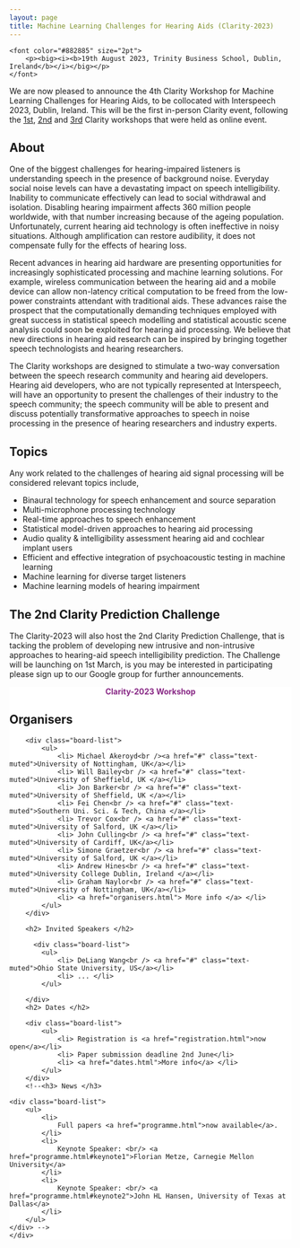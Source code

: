 ```yaml
---
layout: page
title: Machine Learning Challenges for Hearing Aids (Clarity-2023)
---
```


<div class="row">

<div class="col-md-9">

    <font color="#882885" size="2pt">
        <p><big><i><b>19th August 2023, Trinity Business School, Dublin, Ireland</b></i></big></p>
    </font>

<!--<a href="https://us02web.zoom.us/webinar/register/WN_pvhHQdLLToOIcpLbciPyXg" target="_blank">
      <button class="btn btn-primary">Click here to register me for the Clarity 2023 Workshop!</button>
    </a> -->

We are now pleased to announce the 4th Clarity Workshop for Machine Learning Challenges for Hearing Aids, to be collocated with Interspeech 2023, Dublin, Ireland. This will be the first in-person Clarity event, following the <a href="https://claritychallenge.org/clarity2021-workshop/">1st</a>, <a href="https://claritychallenge.org/clarity2021-workshop/">2nd</a> and <a href="https://claritychallenge.org/clarity2021-workshop/">3rd</a> Clarity workshops that were held as online event.

<h2>About</h2>

<p>One of the biggest challenges for hearing-impaired listeners is understanding speech in the presence of background noise. Everyday social noise levels can have a devastating impact on speech intelligibility. Inability to communicate effectively can lead to social withdrawal and isolation. Disabling hearing impairment affects 360 million people worldwide, with that number increasing because of the ageing population. Unfortunately, current hearing aid technology is often ineffective in noisy situations. Although amplification can restore audibility, it does not compensate fully for the effects of hearing loss.</p>

<p>Recent advances in hearing aid hardware are presenting opportunities for increasingly sophisticated processing and machine learning solutions. For example, wireless communication between the hearing aid and a mobile device can allow non-latency critical computation to be freed from the low-power constraints attendant with traditional aids. These advances raise the prospect that the computationally demanding techniques employed with great success in statistical speech modelling and statistical acoustic scene analysis could soon be exploited for hearing aid processing. We believe that new directions in hearing aid research can be inspired by bringing together speech technologists and hearing researchers.</p>

<p>The Clarity workshops are designed to stimulate a two-way conversation between the speech research community and hearing aid developers. Hearing aid developers, who are not typically represented at Interspeech, will have an opportunity to present the challenges of their industry to the speech community; the speech community will be able to present and discuss potentially transformative approaches to speech in noise processing in the presence of hearing researchers and industry experts.</p>

<h2>Topics</h2>

<p>Any work related to the challenges of hearing aid signal processing will be considered relevant topics include,</p>

<ul>
<li>Binaural technology for speech enhancement and source separation</li>
<li>Multi-microphone processing technology</li>
<li>Real-time approaches to speech enhancement</li>
<li>Statistical model-driven approaches to hearing aid processing</li>
<li>Audio quality & intelligibility assessment hearing aid and cochlear implant users</li>
<li>Efficient and effective integration of psychoacoustic testing in machine learning</li>
<li>Machine learning for diverse target listeners</li>
<li>Machine learning models of hearing impairment</li>
</ul>

<h2>The 2nd Clarity Prediction Challenge</h2>

<p>
The Clarity-2023 will also host the 2nd Clarity Prediction Challenge, that is tacking the problem of developing new intrusive and non-intrusive approaches to hearing-aid speech intelligibility prediction. The Challenge will be launching on 1st March, is you may be interested in participating please sign up to our Google group for further announcements.
</p>

</div>

<div class="col-md-3" style="background:#FFF; margin:0px 0px 0px 0px">
    <div class="box">
        <center>
            <font color="#882885"><b>Clarity-2023 Workshop</b></font>
        </center>
        <!-- <center><i>Virtual Workshop</i></center> -->
        <h2>Organisers</h2>

        <div class="board-list">
            <ul>
                <li> Michael Akeroyd<br /><a href="#" class="text-muted">University of Nottingham, UK</a></li>
                <li> Will Bailey<br /> <a href="#" class="text-muted">University of Sheffield, UK </a></li>
                <li> Jon Barker<br /> <a href="#" class="text-muted">University of Sheffield, UK </a></li>
                <li> Fei Chen<br /> <a href="#" class="text-muted">Southern Uni. Sci. & Tech, China </a></li>
                <li> Trevor Cox<br /> <a href="#" class="text-muted">University of Salford, UK </a></li>
                <li> John Culling<br /> <a href="#" class="text-muted">University of Cardiff, UK</a></li>
                <li> Simone Graetzer<br /> <a href="#" class="text-muted">University of Salford, UK </a></li>
                <li> Andrew Hines<br /> <a href="#" class="text-muted">University College Dublin, Ireland </a></li>
                <li> Graham Naylor<br /> <a href="#" class="text-muted">University of Nottingham, UK</a></li>
                <li> <a href="organisers.html"> More info </a> </li>
            </ul>
        </div>

        <h2> Invited Speakers </h2>

          <div class="board-list">
            <ul>
                <li> DeLiang Wang<br /> <a href="#" class="text-muted">Ohio State University, US</a></li>
                <li> ... </li>
            </ul>
            
        </div>
        <h2> Dates </h2>

        <div class="board-list">
            <ul>
                <li> Registration is <a href="registration.html">now open</a></li>
                <li> Paper submission deadline 2nd June</li>
                <li> <a href="dates.html">More info</a> </li>
            </ul>
        </div>
        <!--<h3> News </h3>

    <div class="board-list">
        <ul>
            <li>
                Full papers <a href="programme.html">now available</a>.
            </li>
            <li>
                Keynote Speaker: <br/> <a href="programme.html#keynote1">Florian Metze, Carnegie Mellon University</a>
            </li>
            <li>
                Keynote Speaker: <br/> <a href="programme.html#keynote2">John HL Hansen, University of Texas at Dallas</a>
            </li>
        </ul>
    </div> -->
    </div>

</div>

</div>
